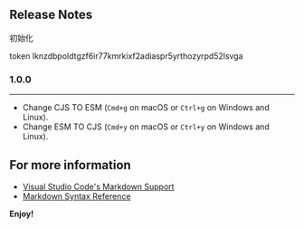 ## Release Notes

初始化

token lknzdbpoldtgzf6ir77kmrkixf2adiaspr5yrthozyrpd52lsvga

### 1.0.0

---

- Change CJS TO ESM (`Cmd+g` on macOS or `Ctrl+g` on Windows and Linux).
- Change ESM TO CJS (`Cmd+y` on macOS or `Ctrl+y` on Windows and Linux).

## For more information

- [Visual Studio Code's Markdown Support](http://code.visualstudio.com/docs/languages/markdown)
- [Markdown Syntax Reference](https://help.github.com/articles/markdown-basics/)

**Enjoy!**
